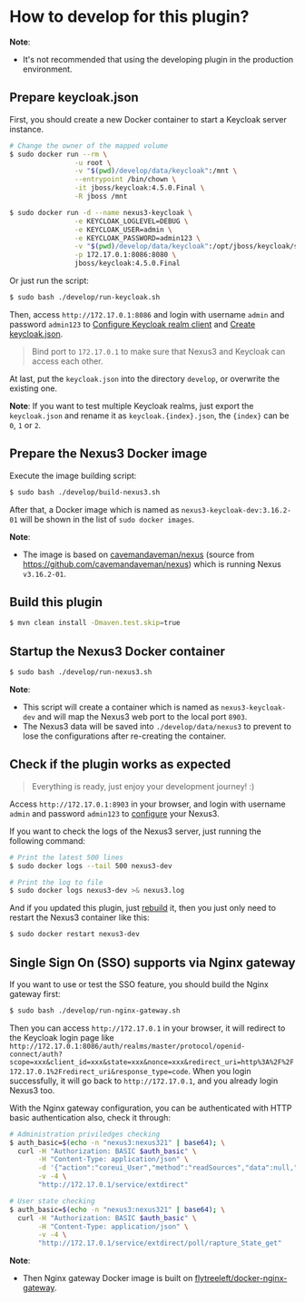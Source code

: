 How to develop for this plugin?
====================================

**Note**:
- It's not recommended that using the developing plugin in the production environment.

## Prepare keycloak.json

First, you should create a new Docker container to start a Keycloak server instance.

```bash
# Change the owner of the mapped volume
$ sudo docker run --rm \
                -u root \
                -v "$(pwd)/develop/data/keycloak":/mnt \
                --entrypoint /bin/chown \
                -it jboss/keycloak:4.5.0.Final \
                -R jboss /mnt

$ sudo docker run -d --name nexus3-keycloak \
                -e KEYCLOAK_LOGLEVEL=DEBUG \
                -e KEYCLOAK_USER=admin \
                -e KEYCLOAK_PASSWORD=admin123 \
                -v "$(pwd)/develop/data/keycloak":/opt/jboss/keycloak/standalone/data \
                -p 172.17.0.1:8086:8080 \
                jboss/keycloak:4.5.0.Final
```

Or just run the script:

```bash
$ sudo bash ./develop/run-keycloak.sh
```

Then, access `http://172.17.0.1:8086` and login with username `admin` and password `admin123`
to [Configure Keycloak realm client](https://github.com/flytreeleft/nexus3-keycloak-plugin#4-configure-keycloak-realm-client)
and [Create keycloak.json](https://github.com/flytreeleft/nexus3-keycloak-plugin#5-create-keycloakjson).

> Bind port to `172.17.0.1` to make sure that Nexus3 and Keycloak can access each other.

At last, put the `keycloak.json` into the directory `develop`, or overwrite the existing one.

**Note**: If you want to test multiple Keycloak realms, just export the `keycloak.json` and rename it as `keycloak.{index}.json`,
the `{index}` can be `0`, `1` or `2`.

## Prepare the Nexus3 Docker image

Execute the image building script:

```bash
$ sudo bash ./develop/build-nexus3.sh
```

After that, a Docker image which is named as `nexus3-keycloak-dev:3.16.2-01` will be shown in the list of `sudo docker images`.

**Note**:
- The image is based on [cavemandaveman/nexus](./cavemandaveman-nexus-docker/) (source from https://github.com/cavemandaveman/nexus) which is running Nexus `v3.16.2-01`.

## Build this plugin

```bash
$ mvn clean install -Dmaven.test.skip=true
```

## Startup the Nexus3 Docker container

```bash
$ sudo bash ./develop/run-nexus3.sh
```

**Note**:
- This script will create a container which is named as `nexus3-keycloak-dev` and will map the Nexus3 web port to the local port `8903`.
- The Nexus3 data will be saved into `./develop/data/nexus3` to prevent to lose the configurations after re-creating the container.

## Check if the plugin works as expected

> Everything is ready, just enjoy your development journey! :)

Access `http://172.17.0.1:8903` in your browser, and login with username `admin` and password `admin123`
to [configure](https://github.com/flytreeleft/nexus3-keycloak-plugin#usage) your Nexus3.

If you want to check the logs of the Nexus3 server, just running the following command:

```bash
# Print the latest 500 lines
$ sudo docker logs --tail 500 nexus3-dev

# Print the log to file
$ sudo docker logs nexus3-dev >& nexus3.log
```

And if you updated this plugin, just [rebuild](#build-this-plugin) it,
then you just only need to restart the Nexus3 container like this:

```bash
$ sudo docker restart nexus3-dev
```

## Single Sign On (SSO) supports via Nginx gateway

If you want to use or test the SSO feature, you should build the Nginx gateway first:

```bash
$ sudo bash ./develop/run-nginx-gateway.sh
```

Then you can access `http://172.17.0.1` in your browser, it will redirect to the Keycloak login page like
`http://172.17.0.1:8086/auth/realms/master/protocol/openid-connect/auth?scope=xxx&client_id=xxx&state=xxx&nonce=xxx&redirect_uri=http%3A%2F%2F172.17.0.1%2Fredirect_uri&response_type=code`.
When you login successfully, it will go back to `http://172.17.0.1`, and you already login Nexus3 too.

With the Nginx gateway configuration, you can be authenticated with HTTP basic authentication also, check it through:

```bash
# Administration priviledges checking
$ auth_basic=$(echo -n "nexus3:nexus321" | base64); \
  curl -H "Authorization: BASIC $auth_basic" \
       -H "Content-Type: application/json" \
       -d '{"action":"coreui_User","method":"readSources","data":null,"type":"rpc","tid":9}' \
       -v -4 \
       "http://172.17.0.1/service/extdirect"

# User state checking
$ auth_basic=$(echo -n "nexus3:nexus321" | base64); \
  curl -H "Authorization: BASIC $auth_basic" \
       -H "Content-Type: application/json" \
       -v -4 \
       "http://172.17.0.1/service/extdirect/poll/rapture_State_get"
```

**Note**:
- Then Nginx gateway Docker image is built on [flytreeleft/docker-nginx-gateway](https://github.com/flytreeleft/docker-nginx-gateway).
